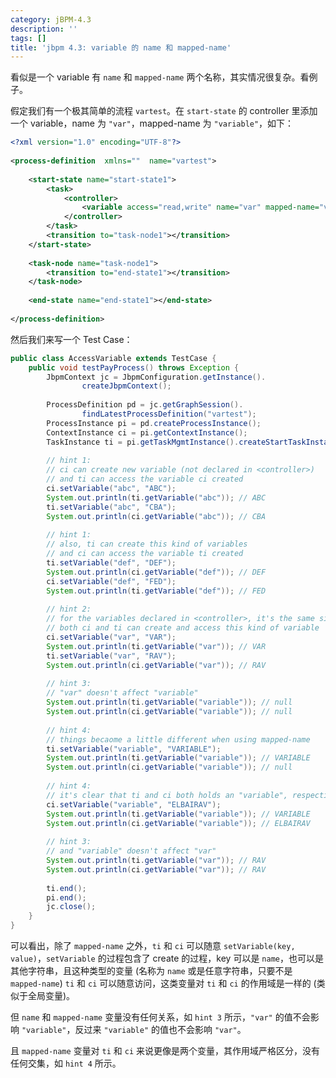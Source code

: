 ```yaml
---
category: jBPM-4.3
description: ''
tags: []
title: 'jbpm 4.3: variable 的 name 和 mapped-name'
---
```


看似是一个 variable 有 `name` 和 `mapped-name` 两个名称，其实情况很复杂。看例子。  

假定我们有一个极其简单的流程 `vartest`。在 `start-state` 的 controller 里添加一个 variable，name 为 `"var"`，mapped-name 为 `"variable"`，如下：

```xml
<?xml version="1.0" encoding="UTF-8"?>  
  
<process-definition  xmlns=""  name="vartest">  
  
	<start-state name="start-state1">  
		<task>  
			<controller>  
				<variable access="read,write" name="var" mapped-name="variable"></variable>  
			</controller>  
		</task>  
		<transition to="task-node1"></transition>  
	</start-state>  
  
	<task-node name="task-node1">   
		<transition to="end-state1"></transition>  
	</task-node>  
  
	<end-state name="end-state1"></end-state>  
  
</process-definition>
```

然后我们来写一个 Test Case：

```java
public class AccessVariable extends TestCase {
    public void testPayProcess() throws Exception {  
        JbpmContext jc = JbpmConfiguration.getInstance().  
                createJbpmContext();  
          
        ProcessDefinition pd = jc.getGraphSession().  
                findLatestProcessDefinition("vartest");  
        ProcessInstance pi = pd.createProcessInstance();  
        ContextInstance ci = pi.getContextInstance();  
        TaskInstance ti = pi.getTaskMgmtInstance().createStartTaskInstance()  
          
        // hint 1:  
        // ci can create new variable (not declared in <controller>)  
        // and ti can access the variable ci created  
        ci.setVariable("abc", "ABC");  
        System.out.println(ti.getVariable("abc")); // ABC  
        ti.setVariable("abc", "CBA");  
        System.out.println(ci.getVariable("abc")); // CBA  
      
        // hint 1:     
        // also, ti can create this kind of variables  
        // and ci can access the variable ti created  
        ti.setVariable("def", "DEF");  
        System.out.println(ci.getVariable("def")); // DEF      
        ci.setVariable("def", "FED");  
        System.out.println(ti.getVariable("def")); // FED  
          
        // hint 2:         
        // for the variables declared in <controller>, it's the same situation  
        // both ci and ti can create and access this kind of variable  
        ci.setVariable("var", "VAR");  
        System.out.println(ti.getVariable("var")); // VAR  
        ti.setVariable("var", "RAV");  
        System.out.println(ci.getVariable("var")); // RAV  
  
        // hint 3:     
        // "var" doesn't affect "variable"  
        System.out.println(ti.getVariable("variable")); // null  
        System.out.println(ci.getVariable("variable")); // null  
  
        // hint 4:     
        // things becaome a little different when using mapped-name  
        ti.setVariable("variable", "VARIABLE");  
        System.out.println(ti.getVariable("variable")); // VARIABLE  
        System.out.println(ci.getVariable("variable")); // null  
      
        // hint 4:     
        // it's clear that ti and ci both holds an "variable", respectively  
        ci.setVariable("variable", "ELBAIRAV");  
        System.out.println(ti.getVariable("variable")); // VARIABLE  
        System.out.println(ci.getVariable("variable")); // ELBAIRAV  
  
        // hint 3:     
        // and "variable" doesn't affect "var"  
        System.out.println(ti.getVariable("var")); // RAV  
        System.out.println(ci.getVariable("var")); // RAV  
              
        ti.end();  
        pi.end();  
        jc.close();  
    }
}
```

可以看出，除了 `mapped-name` 之外，`ti` 和 `ci` 可以随意 `setVariable(key, value)`，`setVariable` 的过程包含了 create 的过程，key 可以是 `name`，也可以是其他字符串，且这种类型的变量 (名称为 `name` 或是任意字符串，只要不是 `mapped-name`) `ti` 和 `ci` 可以随意访问，这类变量对 `ti` 和 `ci` 的作用域是一样的 (类似于全局变量)。  

但 `name` 和 `mapped-name` 变量没有任何关系，如 `hint 3` 所示，`"var"` 的值不会影响 `"variable"`，反过来 `"variable"` 的值也不会影响 `"var"`。  

且 `mapped-name` 变量对 `ti` 和 `ci` 来说更像是两个变量，其作用域严格区分，没有任何交集，如 `hint 4` 所示。
